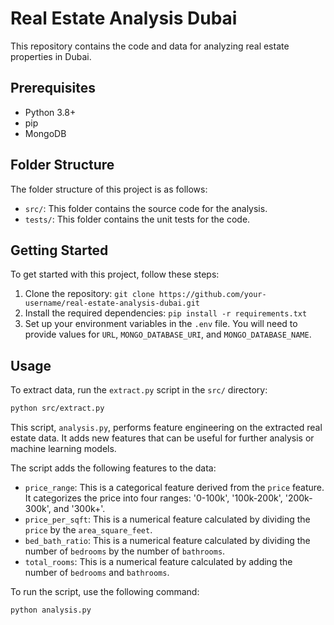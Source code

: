 # Real Estate Analysis Dubai

This repository contains the code and data for analyzing real estate properties in Dubai.

## Prerequisites

- Python 3.8+
- pip
- MongoDB

## Folder Structure

The folder structure of this project is as follows:

- `src/`: This folder contains the source code for the analysis.
- `tests/`: This folder contains the unit tests for the code.

## Getting Started

To get started with this project, follow these steps:

1. Clone the repository: `git clone https://github.com/your-username/real-estate-analysis-dubai.git`
2. Install the required dependencies: `pip install -r requirements.txt`
3. Set up your environment variables in the `.env` file. You will need to provide values for `URL`, `MONGO_DATABASE_URI`, and `MONGO_DATABASE_NAME`.

## Usage

To extract data, run the `extract.py` script in the `src/` directory:

```sh
python src/extract.py
``````

This script, `analysis.py`, performs feature engineering on the extracted real estate data. It adds new features that can be useful for further analysis or machine learning models.

The script adds the following features to the data:

- `price_range`: This is a categorical feature derived from the `price` feature. It categorizes the price into four ranges: '0-100k', '100k-200k', '200k-300k', and '300k+'.
- `price_per_sqft`: This is a numerical feature calculated by dividing the `price` by the `area_square_feet`.
- `bed_bath_ratio`: This is a numerical feature calculated by dividing the number of `bedrooms` by the number of `bathrooms`.
- `total_rooms`: This is a numerical feature calculated by adding the number of `bedrooms` and `bathrooms`.

To run the script, use the following command:

```sh
python analysis.py